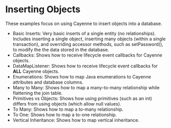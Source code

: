 Inserting Objects
=================

These examples focus on using Cayenne to insert objects into a database.

* Basic Inserts: Very basic inserts of a single entity (no relationships).  Includes inserting a single object, inserting many objects (within a single transaction), and overriding accessor methods, such as setPassword(), to modify the the data stored in the database.
* Callbacks: Shows how to receive lifecycle event callbacks for Cayenne objects.
* DataMapListener: Shows how to receive lifecycle event callbacks for **ALL** Cayenne objects.
* Enumerations: Shows how to map Java enumerations to Cayenne attributes and database columns.
* Many to Many: Shows how to map a many-to-many relationship while flattening the join table.
* Primitives vs Objects: Shows how using primitives (such as an int) differs from using objects (which allow null values).
* To Many: Shows how to map a to-many relationship.
* To One: Shows how to map a to-one relationship.
* Vertical Inheritance: Shows how to map vertical inheritance.
